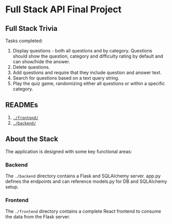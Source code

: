 # Full Stack API Final Project

## Full Stack Trivia

Tasks completed:

1) Display questions - both all questions and by category. Questions should show the question, category and difficulty rating by default and can show/hide the answer. 
2) Delete questions.
3) Add questions and require that they include question and answer text.
4) Search for questions based on a text query string.
5) Play the quiz game, randomizing either all questions or within a specific category. 


## READMEs


1. [`./frontend/`](./frontend/README.md)
2. [`./backend/`](./backend/README.md)


## About the Stack

The application is designed with some key functional areas:

### Backend

The `./backend` directory contains a Flask and SQLAlchemy server. app.py defines the endpoints and can reference models.py for DB and SQLAlchemy setup. 

### Frontend

The `./frontend` directory contains a complete React frontend to consume the data from the Flask server.

